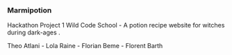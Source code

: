 ### Marmipotion

Hackathon Project 1 Wild Code School - A potion recipe website for witches during dark-ages .

Theo Atlani - Lola Raine - Florian Beme - Florent Barth